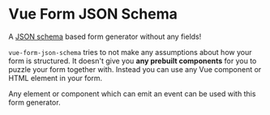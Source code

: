 # Vue Form JSON Schema

A [JSON schema](json-schema.org) based form generator without any fields!

`vue-form-json-schema` tries to not make any assumptions about how your form is structured. It doesn't give you **any prebuilt components** for you to puzzle your form together with. Instead you can use any Vue component or HTML element in your form.

Any element or component which can emit an event can be used with this form generator.
